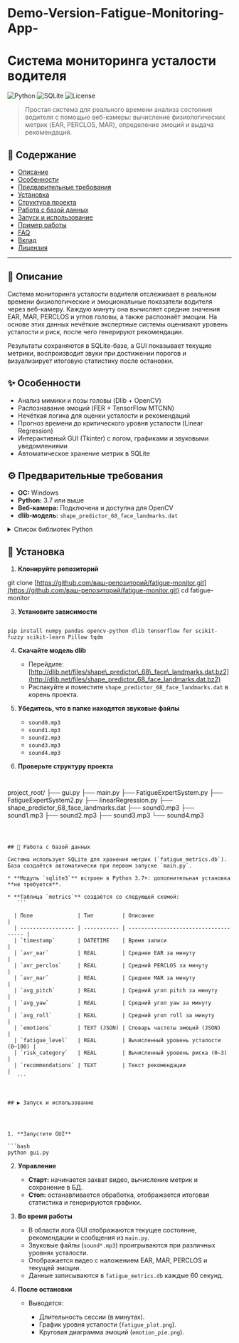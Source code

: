 # Demo-Version-Fatigue-Monitoring-App-
# Система мониторинга усталости водителя

![Python](https://img.shields.io/badge/python-3.7%2B-blue.svg) ![SQLite](https://img.shields.io/badge/SQLite-included-green.svg) ![License](https://img.shields.io/badge/license-MIT-lightgrey.svg)

> Простая система для реального времени анализа состояния водителя с помощью веб-камеры: вычисление физиологических метрик (EAR, PERCLOS, MAR), определение эмоций и выдача рекомендаций.

## 🔖 Содержание

* [Описание](#описание)
* [Особенности](#особенности)
* [Предварительные требования](#предварительные-требования)
* [Установка](#установка)
* [Структура проекта](#структура-проекта)
* [Работа с базой данных](#работа-с-базой-данных)
* [Запуск и использование](#запуск-и-использование)
* [Пример работы](#пример-работы)
* [FAQ](#faq)
* [Вклад](#вклад)
* [Лицензия](#лицензия)

---

## 📘 Описание

Система мониторинга усталости водителя отслеживает в реальном времени физиологические и эмоциональные показатели водителя через веб-камеру. Каждую минуту она вычисляет средние значения EAR, MAR, PERCLOS и углов головы, а также распознаёт эмоции. На основе этих данных нечёткие экспертные системы оценивают уровень усталости и риск, после чего генерируют рекомендации.

Результаты сохраняются в SQLite-базе, а GUI показывает текущие метрики, воспроизводит звуки при достижении порогов и визуализирует итоговую статистику после остановки.

## ✨ Особенности

* Анализ мимики и позы головы (Dlib + OpenCV)
* Распознавание эмоций (FER + TensorFlow MTCNN)
* Нечёткая логика для оценки усталости и рекомендаций
* Прогноз времени до критического уровня усталости (Linear Regression)
* Интерактивный GUI (Tkinter) с логом, графиками и звуковыми уведомлениями
* Автоматическое хранение метрик в SQLite

## ⚙ Предварительные требования

* **ОС:** Windows
* **Python:** 3.7 или выше
* **Веб-камера:** Подключена и доступна для OpenCV
* **dlib-модель:** `shape_predictor_68_face_landmarks.dat`

<details>
<summary>Список библиотек Python</summary>

```bash
numpy
pandas
opencv-python
dlib
tensorflow   # для FER (MTCNN)
fer
scikit-fuzzy
scikit-learn
Pillow
tqdm
```

</details>

## 🚀 Установка

1. **Клонируйте репозиторий**


git clone [https://github.com/ваш-репозиторий/fatigue-monitor.git](https://github.com/ваш-репозиторий/fatigue-monitor.git)
cd fatigue-monitor



3. **Установите зависимости**
````

pip install numpy pandas opencv-python dlib tensorflow fer scikit-fuzzy scikit-learn Pillow tqdm
````

4. **Скачайте модель dlib**

   * Перейдите: [http://dlib.net/files/shape\_predictor\_68\_face\_landmarks.dat.bz2](http://dlib.net/files/shape_predictor_68_face_landmarks.dat.bz2)
   * Распакуйте и поместите `shape_predictor_68_face_landmarks.dat` в корень проекта.

5. **Убедитесь, что в папке находятся звуковые файлы**

   * `sound0.mp3`
   * `sound1.mp3`
   * `sound2.mp3`
   * `sound3.mp3`
   * `sound4.mp3`

6. **Проверьте структуру проекта**

   ```


project\_root/
├── gui.py
├── main.py
├── FatigueExpertSystem.py
├── FatigueExpertSystem2.py
├── linearRegression.py
├── shape\_predictor\_68\_face\_landmarks.dat
├── sound0.mp3
├── sound1.mp3
├── sound2.mp3
├── sound3.mp3
└──  sound4.mp3

````



## 💾 Работа с базой данных

Система использует SQLite для хранения метрик (`fatigue_metrics.db`). База создаётся автоматически при первом запуске `main.py`.

* **Модуль `sqlite3`** встроен в Python 3.7+: дополнительная установка **не требуется**.

* **Таблица `metrics`** создаётся со следующей схемой:
   ```

  | Поле              | Тип         | Описание                              |
  | ----------------- | ----------- | ------------------------------------- |
  | `timestamp`       | DATETIME    | Время записи                          |
  | `avr_ear`         | REAL        | Среднее EAR за минуту                 |
  | `avr_perclos`     | REAL        | Средний PERCLOS за минуту             |
  | `avr_mar`         | REAL        | Среднее MAR за минуту                 |
  | `avg_pitch`       | REAL        | Средний угол pitch за минуту          |
  | `avg_yaw`         | REAL        | Средний угол yaw за минуту            |
  | `avg_roll`        | REAL        | Средний угол roll за минуту           |
  | `emotions`        | TEXT (JSON) | Словарь частоты эмоций (JSON)         |
  | `fatigue_level`   | REAL        | Вычисленный уровень усталости (0–100) |
  | `risk_category`   | REAL        | Вычисленный уровень риска (0–3)       |
  | `recommendations` | TEXT        | Текст рекомендации                    |
   ```



## ▶️ Запуск и использование




1. **Запустите GUI**

```bash
python gui.py
````

2. **Управление**

   * **Старт:** начинается захват видео, вычисление метрик и сохранение в БД.
   * **Стоп:** останавливается обработка, отображается итоговая статистика и генерируются графики.

4. **Во время работы**

   * В области лога GUI отображаются текущее состояние, рекомендации и сообщения из `main.py`.
   * Звуковые файлы (`sound*.mp3`) проигрываются при различных уровнях усталости.
   * Отображается видео с наложением EAR, MAR, PERCLOS и текущей эмоции.
   * Данные записываются в `fatigue_metrics.db` каждые 60 секунд.

5. **После остановки**

   * Выводятся:

     * Длительность сессии (в минутах).
     * График уровня усталости (`fatigue_plot.png`).
     * Круговая диаграмма эмоций (`emotion_pie.png`).

